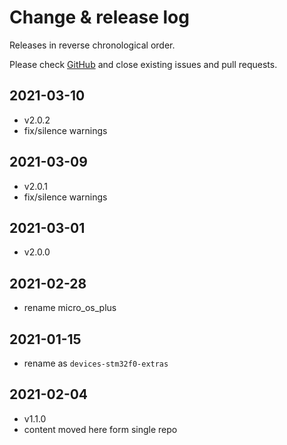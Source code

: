# Change & release log

Releases in reverse chronological order.

Please check
[GitHub](https://github.com/micro-os-plus/devices-stm32f0-extras-xpack/issues/)
and close existing issues and pull requests.

## 2021-03-10

- v2.0.2
- fix/silence warnings

## 2021-03-09

- v2.0.1
- fix/silence warnings

## 2021-03-01

- v2.0.0

## 2021-02-28

- rename micro_os_plus

## 2021-01-15

- rename as `devices-stm32f0-extras`

## 2021-02-04

- v1.1.0
- content moved here form single repo
